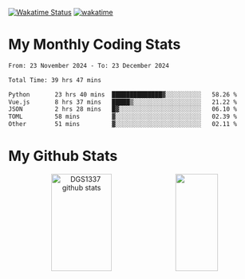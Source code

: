 [![Wakatime Status](https://github.com/noopurphalak/noopurphalak/workflows/wakatime-status-update/badge.svg)](https://github.com/noopurphalak/noopurphalak/actions/workflows/main.yml)
[![wakatime](https://wakatime.com/badge/user/80ace140-ef40-4fdd-b8ed-f3be3d2e1aea.svg)](https://wakatime.com/@80ace140-ef40-4fdd-b8ed-f3be3d2e1aea)

# My Monthly Coding Stats

<!--START_SECTION:waka-->

```txt
From: 23 November 2024 - To: 23 December 2024

Total Time: 39 hrs 47 mins

Python       23 hrs 40 mins  ██████████████▓░░░░░░░░░░   58.26 %
Vue.js       8 hrs 37 mins   █████▒░░░░░░░░░░░░░░░░░░░   21.22 %
JSON         2 hrs 28 mins   █▓░░░░░░░░░░░░░░░░░░░░░░░   06.10 %
TOML         58 mins         ▓░░░░░░░░░░░░░░░░░░░░░░░░   02.39 %
Other        51 mins         ▓░░░░░░░░░░░░░░░░░░░░░░░░   02.11 %
```

<!--END_SECTION:waka-->

# My Github Stats
<div style="text-align: center;">
  <img width="49%" height="195px" src="https://github-readme-stats-sigma-five.vercel.app/api?username=noopurphalak&show_icons=true&count_private=true&hide_border=true&title_color=ecf2f8&icon_color=0d1117&text_color=FFFFFF&bg_color=0d1117" alt="DGS1337 github stats" />
  <img width="41%" height="195px" src="https://github-readme-stats-sigma-five.vercel.app/api/top-langs/?username=noopurphalak&layout=compact&hide_border=true&title_color=ecf2f8&text_color=FFFFFF&bg_color=0d1117" />
</div>
